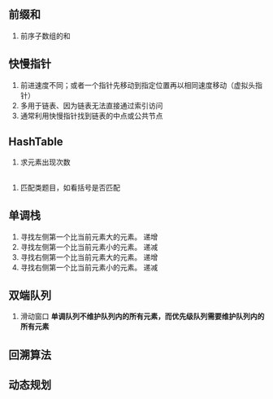 ## 前缀和
1. 前序子数组的和

## 快慢指针
1. 前进速度不同；或者一个指针先移动到指定位置再以相同速度移动（虚拟头指针）
2. 多用于链表、因为链表无法直接通过索引访问
3. 通常利用快慢指针找到链表的中点或公共节点

## HashTable
1. 求元素出现次数

##
1. 匹配类题目，如看括号是否匹配

## 单调栈
1. 寻找左侧第一个比当前元素大的元素。 递增
2. 寻找左侧第一个比当前元素小的元素。 递减
3. 寻找右侧第一个比当前元素大的元素。 递增
4. 寻找右侧第一个比当前元素小的元素。 递减

## 双端队列
1. 滑动窗口
**单调队列不维护队列内的所有元素，而优先级队列需要维护队列内的所有元素**


## 回溯算法

## 动态规划
